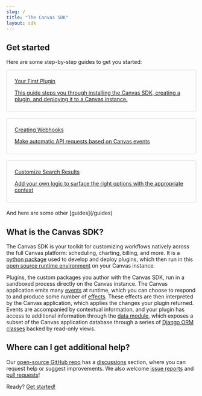 ```yaml
---
slug: /
title: "The Canvas SDK"
layout: sdk
---
```


## Get started

Here are some step-by-step guides to get you started:


<div>
    <a href="/guides/your-first-plugin">
        <div style="padding-top: 20px; padding-left: 20px; padding-bottom: 10px; margin: 0px 2px 20px 2px; box-shadow: 0 0 1px 2px #e5eaec; border-radius: 3px;">
            <span class="cardHeading">Your First Plugin</span>
            <p>This guide steps you through installing the Canvas SDK, creating a plugin, and deploying it to a Canvas instance.</p>
        </div>
    </a>
    <a href="/guides/creating-webhooks-with-the-canvas-sdk">
        <div style="padding-top: 20px; padding-left: 20px; padding-bottom: 10px; margin: 0px 2px 20px 2px; box-shadow: 0 0 1px 2px #e5eaec; border-radius: 3px;">
            <span class="cardHeading">Creating Webhooks</span>
            <p>Make automatic API requests based on Canvas events</p>
        </div>
    </a>
    <a href="/guides/customize-search-results">
        <div style="padding-top: 20px; padding-left: 20px; padding-bottom: 10px; margin: 0px 2px 20px 2px; box-shadow: 0 0 1px 2px #e5eaec; border-radius: 3px;">
            <span class="cardHeading">Customize Search Results</span>
            <p>Add your own logic to surface the right options with the appropriate context</p>
        </div>
    </a>
</div>
And here are some other [guides](/guides)

## What is the Canvas SDK?

The Canvas SDK is your toolkit for customizing workflows natively across the full Canvas platform: scheduling, charting, billing, and more. It is a [python package](https://pypi.org/project/canvas/) used to develop and deploy plugins, which then run in this [open source runtime environment](https://github.com/canvas-medical/canvas-plugins) on your Canvas instance.

Plugins, the custom packages you author with the Canvas SDK, run in a sandboxed process directly on the Canvas instance. The Canvas application emits many [events](/sdk/events) at runtime, which you can choose to respond to and produce some number of [effects](/sdk/effects). These effects are then interpreted by the Canvas application, which applies the changes your plugin returned. Events are accompanied by contextual information, and your plugin has access to additional information through the [data module](/sdk/data), which exposes a subset of the Canvas application database through a series of [Django ORM classes](https://docs.djangoproject.com/en/5.1/ref/models/querysets/) backed by read-only views.

<p>
  <object alt="Diagram of the Canvas Plugins Runtime Environment" type="image/svg+xml" data="/assets/images/sdk/canvas_plugins_runtime_diagram.svg" style="width: 90%;"></object>
</p>

## Where can I get additional help?

Our [open-source GitHub repo](https://github.com/canvas-medical/canvas-plugins) has a [discussions](https://github.com/canvas-medical/canvas-plugins/discussions) section, where you can request help or suggest improvements. We also welcome [issue reports](https://github.com/canvas-medical/canvas-plugins/issues) and [pull requests](https://github.com/canvas-medical/canvas-plugins/pulls)!

Ready? [Get started!](#get-started)

<br/>
<br/>
<br/>
